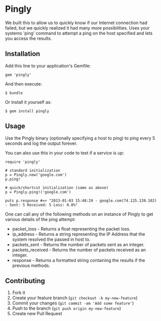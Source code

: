 # Pingly

We built this to allow us to quickly know if our Internet connection had failed, but
we quickly realized it had many more possibilities. Uses your systems 'ping' command
to attempt a ping on the host specified and lets you access the results.

## Installation

Add this line to your application's Gemfile:

    gem 'pingly'

And then execute:

    $ bundle

Or install it yourself as:

    $ gem install pingly

## Usage

Use the Pingly binary (optionally specifying a host to ping) to ping every 5 seconds and log the output forever.

You can also use this in your code to test if a service is up:

    require 'pingly'

    # standard initialization
    p = Pingly.new('google.com')
    p.ping!

    # quick/shortcut initialization (same as above)
    p = Pingly.ping!('google.com')

    puts p.response #=> "2013-01-03 15:48:29 - google.com(74.125.139.102) - Sent: 5 Received: 5 Loss: 0.0%"

One can call any of the following methods on an instance of Pingly to get various details of the ping attempt:

* packet\_loss - Returns a float representing the packet loss.
* ip\_address - Returns a string representing the IP Address that the system resolved the passed in host to.
* packets\_sent - Returns the number of packets sent as an integer.
* packets\_received - Returns the number of packets received as an integer.
* response - Returns a formatted string containing the results if the previous methods.

## Contributing

1. Fork it
2. Create your feature branch (`git checkout -b my-new-feature`)
3. Commit your changes (`git commit -am 'Add some feature'`)
4. Push to the branch (`git push origin my-new-feature`)
5. Create new Pull Request
